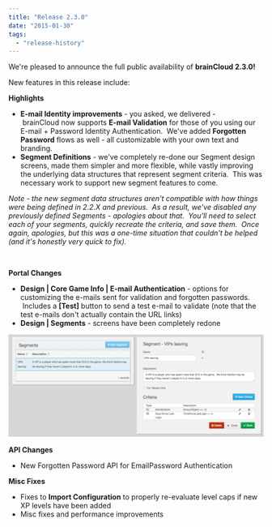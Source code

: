 ```yaml
---
title: "Release 2.3.0"
date: "2015-01-30"
tags: 
  - "release-history"
---
```


We're pleased to announce the full public availability of **brainCloud 2.3.0!**

New features in this release include:

**Highlights**

- **E-mail Identity improvements** - you asked, we delivered - brainCloud now supports **E-mail Validation** for those of you using our E-mail + Password Identity Authentication.  We've added **Forgotten Password** flows as well - all customizable with your own text and branding.
- **Segment Definitions** - we've completely re-done our Segment design screens, made them simpler and more flexible, while vastly improving the underlying data structures that represent segment criteria.  This was necessary work to support new segment features to come.

_Note - the new segment data structures aren't compatible with how things were being defined in 2.2.X and previous.  As a result, we've disabled any previously defined Segments - apologies about that.  You'll need to select each of your segments, quickly recreate the criteria, and save them.  Once again, apologies, but this was a one-time situation that couldn't be helped (and it's honestly very quick to fix)._

 

**Portal Changes**

- **Design | Core Game Info | E-mail Authentication** - options for customizing the e-mails sent for validation and forgotten passwords.  Includes a **[Test]** button to send a test e-mail to validate (note that the test e-mails don't actually contain the URL links)
- **Design | Segments** - screens have been completely redone

[![VIPs Leaving Segment](images/vip_leaving_segment-1024x410.png)](images/vip_leaving_segment.png)

**API Changes**

- New Forgotten Password API for EmailPassword Authentication

**Misc Fixes**

- Fixes to **Import Configuration** to properly re-evaluate level caps if new XP levels have been added
- Misc fixes and performance improvements
